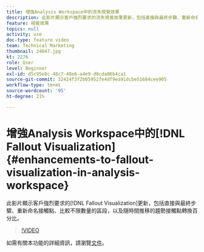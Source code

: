 ```yaml
---
title: 增強Analysis Workspace中的流失視覺效果
description: 此影片顯示客戶強烈要求的流失視覺效果更新，包括直接與最終步驟、重新命名接觸點、比較不限數量的區段，以及隨時間推移的趨勢接觸點轉換百分比。
feature: 視覺效果
topics: null
activity: use
doc-type: feature video
team: Technical Marketing
thumbnail: 24047.jpg
kt: 2276
role: User
level: Beginner
exl-id: d5c95e0c-48c7-48e6-a4e9-d8cda06b4ca1
source-git-commit: 32424f3f2b05952fe4df9ea91dcbe51684cee905
workflow-type: tm+mt
source-wordcount: '95'
ht-degree: 21%

---
```


# 增強Analysis Workspace中的[!DNL Fallout Visualization] {#enhancements-to-fallout-visualization-in-analysis-workspace}

此影片顯示客戶強烈要求的[!DNL Fallout Visualization]更新，包括直接與最終步驟、重新命名接觸點、比較不限數量的區段，以及隨時間推移的趨勢接觸點轉換百分比。

>[!VIDEO](https://video.tv.adobe.com/v/24047/?quality=12)

如需有關本功能的詳細資訊，請瀏覽[文件](https://marketing.adobe.com/resources/help/zh_TW/analytics/analysis-workspace/fallout_flow.html)。
